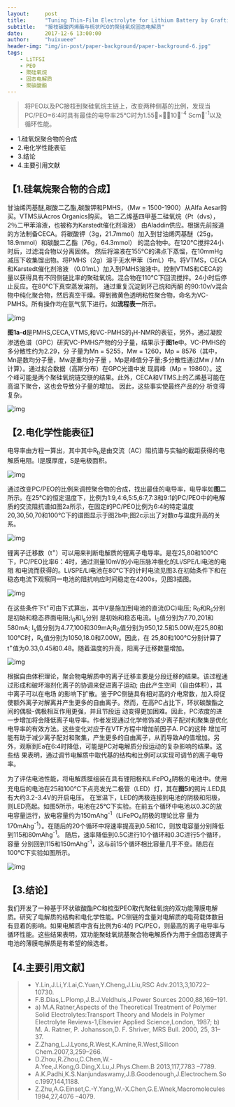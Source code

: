 ```yaml
---
layout:     post
title:      "Tuning Thin-Film Electrolyte for Lithium Battery by Grafting Cyclic Carbonate and Combed Poly(ethylene oxide) on Polysiloxane"
subtitle:   "接枝碳酸丙烯酯与梳状PEO的聚硅氧烷固态电解质"
date:       2017-12-6 13:00:00
author:     "huixueee"
header-img: "img/in-post/paper-background/paper-background-6.jpg"
tags:
    - LiTFSI
    - PEO
    - 聚硅氧烷
    - 固态电解质
    - 聚碳酸酯
---
```


> 将PEO以及PC接枝到聚硅氧烷主链上，改变两种侧基的比例，发现当PC/PEO=6:4时具有最佳的电导率25℃时为1.55×10<sup>-4</sup> Scm<sup>-1</sup>以及循环性能。

* 1.硅氧烷聚合物的合成
* 2.电化学性能表征
* 3.结论
* 4.主要引用文献

## 【1.硅氧烷聚合物的合成】
甘油烯丙基醚,碳酸二乙酯,碳酸钾和PMHS，（Mw = 1500-1900）从Alfa Aesar购买。VTMS从Acros Organics购买。 铂二乙烯基四甲基二硅氧烷（Pt（dvs），2％二甲苯溶液，也被称为Karstedt催化剂溶液）
由Aladdin供应。根据先前报道的方法制备CECA。将碳酸钾（3g，21.7mmol）加入到甘油烯丙基醚（25g，18.9mmol）和碳酸二乙酯（76g，64.3mmol）
的混合物中。在120℃搅拌24小时后，过滤混合物以分离固体。 然后将溶液在155℃的沸点下蒸馏，在10mmHg减压下收集馏出物。将PMHS（2g）溶于无水甲苯（5mL）中。将VTMS，CECA和Karstedt催化剂溶液
（0.01mL）加入到PMHS溶液中。控制VTMS和CECA的量以获得具有不同侧链比率的聚硅氧烷。混合物在110℃下回流搅拌。24小时后停止反应。在80℃下真空蒸发溶剂。 通过重复沉淀到环己烷和丙酮
的90:10v/v混合物中纯化聚合物，然后真空干燥。得到微黄色透明粘性聚合物，命名为VC-PMHS。所有操作均在氩气氛下进行。如**流程表一**所示。

![img](/img/in-post/post-6/post-1.jpg)

**图1a-d**是PMHS,CECA,VTMS,和VC-PMHS的<sub>1</sub>H-NMR的表征，另外，通过凝胶渗透色谱（GPC）研究VC-PMHS产物的分子量，结果示于**图1e**中。VC-PMHS的多分散性约为2.29，分
子量为Mn = 5255，Mw = 1260，Mp = 8576（其中，Mn是数均分子量，Mw是重均分子量 ，Mp是峰值分子量;多分散性通过Mw / Mn计算）。通过拟合数据（高斯分布）在GPC光谱中发
现肩峰（Mp = 19860）。这个峰可能是两个聚硅氧烷链交联的结果。此外，CECA和VTMS上的乙烯基可能在高温下聚合，这也会导致分子量的增加。 因此，这些事实使最终产品的分
析变得复杂。

![img](/img/in-post/post-6/post-2.jpg)

## 【2.电化学性能表征】
电导率由方程一算出，其中其中R<sub>b</sub>是由交流（AC）阻抗谱与实轴的截距获得的电解质电阻。l是膜厚度，S是电极面积。

![img](/img/in-post/post-6/post-3.jpg)

通过改变PC/PEO的比例来调控聚合物的合成，找出最佳的电导率，电导率如**图二**所示。在25℃的恒定温度下，比例为1:9,4:6,5:5,6:7,7:3和9:1的PC/PEO中的电解质的交流阻抗谱如图2a所示，在固定的PC/PEO比例为6:4的特定温度
20,30,50,70和100℃下的谱图显示于图2b中;图2c示出了对数σ与温度升高的关系。

![img](/img/in-post/post-6/post-4.jpg)

锂离子迁移数（t<sup>+</sup>）可以用来判断电解质的锂离子电导率。是在25,80和100℃下，PC/PEO比率6：4时，通过测量10mV的小电压脉冲极化的Li/SPE/Li电池的电阻
和电流而获得的。Li/SPE/Li电池在80℃下的计时电流见图3.在初始条件下和在稳态电流下观察同一电池的阻抗响应时间稳定在4200s，见图3插图。

![img](/img/in-post/post-6/post-5.jpg)

在这些条件下t<sup>+</sup>可由下式算出，其中V是施加到电池的直流(DC)电压; R<sub>0</sub>和R<sub>s</sub>分别是初始和稳态界面电阻;I<sub>0</sub>和I<sub>s</sub>分别
是初始和稳态电流。I<sub>0</sub>值分别为7.70,201和580mA; I<sub>s</sub>值分别为4.77,100和309mA;R<sub>0</sub>值分别为950,12.5和5.00W;在25,80和100℃时，R<sub>s</sub>值分别为1050,18.0和7.00W。因此，在
25,80和100℃分别计算了t<sup>+</sup>值为0.33,0.45和0.48。随着温度的升高，阳离子迁移数量增加。

![img](/img/in-post/post-6/post-6.jpg)

根据自由体积理论，聚合物电解质中的离子迁移主要是分段迁移的结果。该过程通过形成和破坏溶剂化离子的协调来促进离子运动; 由此产生空间（自由体积），其中离子可以在电场
的影响下扩散。鉴于PC侧链具有相对高的介电常数，加入将促使额外离子对解离并产生更多的自由离子。然而，在高PC占比下，环状碳酸酯之间的偶极-偶极相互作用更强，并且节段运
动变得更加困难。因此，PC浓度的进一步增加将会降低离子电导率。作者发现通过化学修饰减少离子配对和聚集是优化电导率的有效方法。这些变化对应于在VTF方程中增加前因子A. PC的这种
增加可能有助于减少离子配对和聚集，产生更多的自由离子，从而导致A的值增加。另外，观察到Ea在6:4时降低，可能是PC对电解质分段运动的复杂影响的结果。这些结
果表明，通过调节电解质中取代基的结构和比例可以实现可调节的离子电导率。

为了评估电池性能，将电解质膜组装在具有锂阳极和LiFePO<sub>4</sub>阴极的电池中。使用充电后的电池在25和100℃下点亮发光二极管（LED）灯，其在**图5**的照片.LED具有大约3.2-3.4V的开启电压。
在室温下，LED的两极连接到电池的阴极和阳极，则LED亮起。如图5所示，电池在25℃下实验。在前五个循环中电池以0.3C的放电容量运行，放电容量约为150mAhg<sup>-1</sup>（LiFePO<sub>4</sub>阴极的理论比容
量为170mAhg<sup>-1</sup>）。在随后的20个循环中将速率提高到0.5和1C，则放电容量分别降低到115和80mAhg<sup>-1</sup>。 随后，速率降低到0.5C进行10个循环和0.3C进行5个循环，容量
分别回到115和150mAhg<sup>-1</sup>，这与前15个循环相比容量几乎不变。随后在100℃下实验如图所示。

![img](/img/in-post/post-6/post-7.jpg)

## 【3.结论】
我们开发了一种基于环状碳酸酯PC和梳型PEO取代聚硅氧烷的双功能薄膜电解质。研究了电解质的结构和电化学性能。PC侧链的含量对电解质的电荷载体数目有显着的影响。如果电解质中含有比例为6:4的
PC/PEO，则最高的离子电导率与循环性能。这些结果表明，双功能聚硅氧烷基聚合物电解质作为用于全固态锂离子电池的薄膜电解质是有希望的候选者。

## 【4.主要引用文献】
> * Y.Lin,J.Li,Y.Lai,C.Yuan,Y.Cheng,J.Liu,RSC Adv.2013,3,10722–10730.
> * F.B.Dias,L.Plomp,J.B.J.Veldhuis,J.Power Sources 2000,88,169–191.
> * a) M.A.Ratner,Aspects of the Theoretical Treatment of Polymer Solid Electrolytes:Transport Theory and Models in Polymer Electrolyte Reviews-1,Elsevier Applied Science,London, 1987; b) M. A. Ratner, P. Johansson,D. F. Shriver, MRS Bull. 2000, 25, 31– 37.
> * Z.Zhang,L.J.Lyons,R.West,K.Amine,R.West,Silicon Chem.2007,3,259–266.
> * D.Zhou,R.Zhou,C.Chen,W.-A.Yee,J.Kong,G.Ding,X.Lu,J.Phys.Chem.B 2013,117,7783 –7789.
> * A.K.Padhi,K.S.Nanjundaswamy,J.B.Goodenough,J.Electrochem.Soc.1997,144,1188.
> * Z.Zhu,A.G.Einset,C.-Y.Yang,W.-X.Chen,G.E.Wnek,Macromolecules 1994,27,4076 –4079.    


